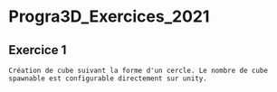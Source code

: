 # Progra3D_Exercices_2021

## Exercice 1
	Création de cube suivant la forme d'un cercle. Le nombre de cube spawnable est configurable directement sur unity.
